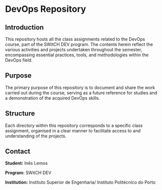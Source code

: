 # DevOps Repository

## Introduction

This repository hosts all the class assignments related to the DevOps course, part of the SWitCH DEV program. The contents herein reflect the various activities and projects undertaken throughout the semester, encompassing essential practices, tools, and methodologies within the DevOps field.

## Purpose

The primary purpose of this repository is to document and share the work carried out during the course, serving as a future reference for studies and a demonstration of the acquired DevOps skills.

## Structure

Each directory within this repository corresponds to a specific class assignment, organised in a clear manner to facilitate access to and understanding of the projects.

## Contact

**Student:** Inês Lemos

**Program:** SWitCH DEV 

**Institution:** Instituto Superior de Engenharia/ Instituto Politécnico do Porto
